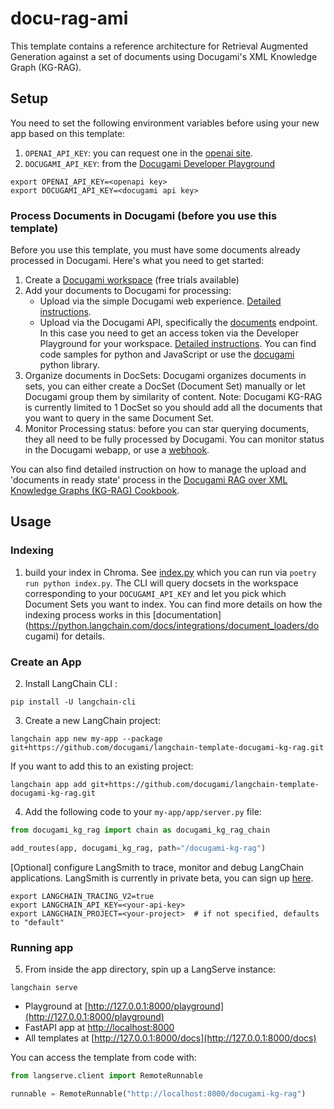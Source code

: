 
# docu-rag-ami

This template contains a reference architecture for Retrieval Augmented Generation against a set of documents using Docugami's XML Knowledge Graph (KG-RAG).


## Setup

You need to set the following environment variables before using your new app based on this template:

1. `OPENAI_API_KEY`: you can request one in the [openai site](https://platform.openai.com/account/api-keys).
2. `DOCUGAMI_API_KEY`: from the [Docugami Developer Playground](https://help.docugami.com/home/docugami-api)

```shell
export OPENAI_API_KEY=<openapi key>
export DOCUGAMI_API_KEY=<docugami api key>
```

### Process Documents in Docugami (before you use this template)

Before you use this template, you must have some documents already processed in Docugami. Here's what you need to get started:

1. Create a [Docugami workspace](https://app.docugami.com/) (free trials available)
2. Add your documents to Docugami for processing:
    - Upload via the simple Docugami web experience. [Detailed instructions](https://help.docugami.com/home/adding-documents).
    - Upload via the Docugami API, specifically the [documents](https://api-docs.docugami.com/#tag/documents/operation/upload-document) endpoint. In this case you need to get an access token via the Developer Playground for your workspace. [Detailed instructions](https://help.docugami.com/home/docugami-api). You can find code samples for python and JavaScript or use the [docugami](https://pypi.org/project/docugami/) python library.
3. Organize documents in DocSets: Docugami organizes documents in sets, you can either create a DocSet (Document Set) manually or let Docugami group them by similarity of content. Note: Docugami KG-RAG is currently limited to 1 DocSet so you should add all the documents that you want to query in the same Document Set.  
4. Monitor Processing status: before you can star querying documents, they all need to be fully processed by Docugami. You can monitor status in the Docugami webapp, or use a [webhook](https://api-docs.docugami.com/#tag/webhooks). 

You can also find detailed instruction on how to manage the upload and 'documents in ready state' process in the [Docugami RAG over XML Knowledge Graphs (KG-RAG) Cookbook](https://github.com/langchain-ai/langchain/blob/master/cookbook/docugami_xml_kg_rag.ipynb). 

## Usage

### Indexing
1. build your index in Chroma. See [index.py](./index.py) which you can run via `poetry run python index.py`. The CLI will query docsets in the workspace corresponding to your `DOCUGAMI_API_KEY` and let you pick which Document Sets you want to index. You can find more details on how the indexing process works in this [documentation](https://python.langchain.com/docs/integrations/document_loaders/do cugami) for details.


### Create an App
2. Install LangChain CLI :

```shell
pip install -U langchain-cli
```

3. Create a new LangChain project:

```shell
langchain app new my-app --package git+https://github.com/docugami/langchain-template-docugami-kg-rag.git
```

If you want to add this to an existing project:

```shell
langchain app add git+https://github.com/docugami/langchain-template-docugami-kg-rag.git
```

4. Add the following code to your `my-app/app/server.py` file:
```python
from docugami_kg_rag import chain as docugami_kg_rag_chain

add_routes(app, docugami_kg_rag, path="/docugami-kg-rag")
```

[Optional] configure LangSmith to trace, monitor and debug LangChain applications. 
LangSmith is currently in private beta, you can sign up [here](https://smith.langchain.com/). 

```shell
export LANGCHAIN_TRACING_V2=true
export LANGCHAIN_API_KEY=<your-api-key>
export LANGCHAIN_PROJECT=<your-project>  # if not specified, defaults to "default"
```

### Running app
5. From inside the app directory, spin up a LangServe instance:

```shell
langchain serve
```
* Playground at [http://127.0.0.1:8000/playground](http://127.0.0.1:8000/playground)
* FastAPI app at [http://localhost:8000](http://localhost:8000)
* All templates at [http://127.0.0.1:8000/docs](http://127.0.0.1:8000/docs)

You can access the template from code with:

```python
from langserve.client import RemoteRunnable

runnable = RemoteRunnable("http://localhost:8000/docugami-kg-rag")
```
